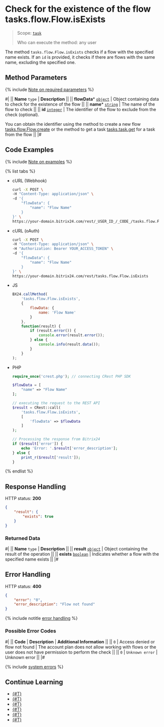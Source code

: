 # Check for the existence of the flow tasks.flow.Flow.isExists

> Scope: [`task`](../../scopes/permissions.md)
>
> Who can execute the method: any user

The method `tasks.flow.Flow.isExists` checks if a flow with the specified name exists. If an `id` is provided, it checks if there are flows with the same name, excluding the specified one.

## Method Parameters

{% include [Note on required parameters](../../../_includes/required.md) %}

#|
|| **Name**
`type` | **Description** ||
|| **flowData*** 
[`object`](../../data-types.md) | Object containing data to check for the existence of the flow ||
|| **name*** 
[`string`](../../data-types.md) | The name of the flow to check ||
|| **id** 
[`integer`](../../data-types.md) | The identifier of the flow to exclude from the check (optional). 

You can obtain the identifier using the method to create a new flow [tasks.flow.Flow.create](./tasks-flow-flow-create.md) or the method to get a task [tasks.task.get](../tasks-task-get.md) for a task from the flow ||
|#

## Code Examples

{% include [Note on examples](../../../_includes/examples.md) %}

{% list tabs %}

- cURL (Webhook)

    ```bash
    curl -X POST \
    -H "Content-Type: application/json" \
    -d '{
        "flowData": {
            "name": "Flow Name"
        }
    }' \
    https://your-domain.bitrix24.com/rest/_USER_ID_/_CODE_/tasks.flow.Flow.isExists
    ```

- cURL (oAuth)

    ```bash
    curl -X POST \
    -H "Content-Type: application/json" \
    -H "Authorization: Bearer YOUR_ACCESS_TOKEN" \
    -d '{
        "flowData": {
            "name": "Flow Name"
        }
    }' \
    https://your-domain.bitrix24.com/rest/tasks.flow.Flow.isExists
    ```

- JS

    ```js
    BX24.callMethod(
        'tasks.flow.Flow.isExists',
        {
            flowData: {
                name: 'Flow Name'
            }
        },
        function(result) {
            if (result.error()) {
                console.error(result.error());
            } else {
                console.info(result.data());
            }
        }
    );
    ```

- PHP

    ```php
    require_once('crest.php'); // connecting CRest PHP SDK

    $flowData = [
        "name" => "Flow Name"
    ];

    // executing the request to the REST API
    $result = CRest::call(
        'tasks.flow.Flow.isExists',
        [
            'flowData' => $flowData
        ]
    );

    // Processing the response from Bitrix24
    if ($result['error']) {
        echo 'Error: '.$result['error_description'];
    } else {
        print_r($result['result']);
    }
    ```

{% endlist %}

## Response Handling

HTTP status: **200**

```json
{
    "result": {
        "exists": true
    }
}
```

### Returned Data

#|
|| **Name**
`type` | **Description** ||
|| **result** 
[`object`](../../data-types.md) | Object containing the result of the operation ||
|| **exists** 
[`boolean`](../../data-types.md) | Indicates whether a flow with the specified name exists ||
|#

## Error Handling

HTTP status: **400**

```json
{
    "error": "0",
    "error_description": "Flow not found"
}
```

{% include notitle [error handling](../../../_includes/error-info.md) %}

### Possible Error Codes

#|
|| **Code** | **Description** | **Additional Information** ||
|| `0` | Access denied or flow not found | The account plan does not allow working with flows or the user does not have permission to perform the check ||
|| `0` | `Unknown error` | Unknown error ||
|#

{% include [system errors](../../../_includes/system-errors.md) %}

## Continue Learning

- [{#T}](./tasks-flow-flow-create.md)
- [{#T}](./tasks-flow-flow-update.md)
- [{#T}](./tasks-flow-flow-get.md)
- [{#T}](./tasks-flow-flow-delete.md)
- [{#T}](./tasks-flow-flow-activate.md)
- [{#T}](./tasks-flow-flow-pin.md)